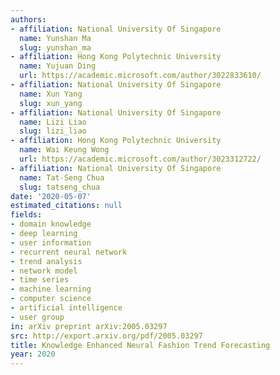 ```yaml
---
authors:
- affiliation: National University Of Singapore
  name: Yunshan Ma
  slug: yunshan_ma
- affiliation: Hong Kong Polytechnic University
  name: Yujuan Ding
  url: https://academic.microsoft.com/author/3022833610/
- affiliation: National University Of Singapore
  name: Xun Yang
  slug: xun_yang
- affiliation: National University Of Singapore
  name: Lizi Liao
  slug: lizi_liao
- affiliation: Hong Kong Polytechnic University
  name: Wai Keung Wong
  url: https://academic.microsoft.com/author/3023312722/
- affiliation: National University Of Singapore
  name: Tat-Seng Chua
  slug: tatseng_chua
date: '2020-05-07'
estimated_citations: null
fields:
- domain knowledge
- deep learning
- user information
- recurrent neural network
- trend analysis
- network model
- time series
- machine learning
- computer science
- artificial intelligence
- user group
in: arXiv preprint arXiv:2005.03297
src: http://export.arxiv.org/pdf/2005.03297
title: Knowledge Enhanced Neural Fashion Trend Forecasting
year: 2020
---
```

